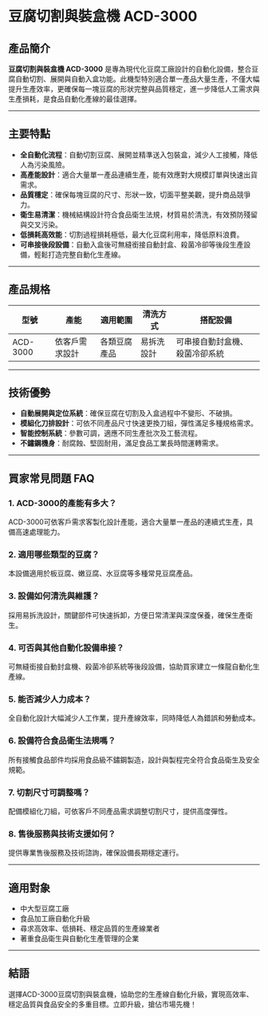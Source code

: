 # 豆腐切割與裝盒機 ACD-3000

## 產品簡介

**豆腐切割與裝盒機 ACD-3000** 是專為現代化豆腐工廠設計的自動化設備，整合豆腐自動切割、展開與自動入盒功能。此機型特別適合單一產品大量生產，不僅大幅提升生產效率，更確保每一塊豆腐的形狀完整與品質穩定，進一步降低人工需求與生產損耗，是食品自動化產線的最佳選擇。

---

## 主要特點

- **全自動化流程**：自動切割豆腐、展開並精準送入包裝盒，減少人工接觸，降低人為污染風險。
- **高產能設計**：適合大量單一產品連續生產，能有效應對大規模訂單與快速出貨需求。
- **品質穩定**：確保每塊豆腐的尺寸、形狀一致，切面平整美觀，提升商品競爭力。
- **衛生易清潔**：機械結構設計符合食品衛生法規，材質易於清洗，有效預防殘留與交叉污染。
- **低損耗高效能**：切割過程損耗極低，最大化豆腐利用率，降低原料浪費。
- **可串接後段設備**：自動入盒後可無縫銜接自動封盒、殺菌冷卻等後段生產設備，輕鬆打造完整自動化生產線。

---

## 產品規格

| 型號        | 產能           | 適用範圍     | 清洗方式    | 搭配設備    |
| ----------- | -------------- | ------------ | ----------- | ----------- |
| ACD-3000    | 依客戶需求設計 | 各類豆腐產品 | 易拆洗設計  | 可串接自動封盒機、殺菌冷卻系統 |

---

## 技術優勢

- **自動展開與定位系統**：確保豆腐在切割及入盒過程中不變形、不破損。
- **模組化刀排設計**：可依不同產品尺寸快速更換刀組，彈性滿足多種規格需求。
- **智能控制系統**：參數可調，適應不同生產批次及工藝流程。
- **不鏽鋼機身**：耐腐蝕、堅固耐用，滿足食品工業長時間運轉需求。

---

## 買家常見問題 FAQ

### 1. ACD-3000的產能有多大？
ACD-3000可依客戶需求客製化設計產能，適合大量單一產品的連續式生產，具備高速處理能力。

### 2. 適用哪些類型的豆腐？
本設備適用於板豆腐、嫩豆腐、水豆腐等多種常見豆腐產品。

### 3. 設備如何清洗與維護？
採用易拆洗設計，關鍵部件可快速拆卸，方便日常清潔與深度保養，確保生產衛生。

### 4. 可否與其他自動化設備串接？
可無縫銜接自動封盒機、殺菌冷卻系統等後段設備，協助買家建立一條龍自動化生產線。

### 5. 能否減少人力成本？
全自動化設計大幅減少人工作業，提升產線效率，同時降低人為錯誤和勞動成本。

### 6. 設備符合食品衛生法規嗎？
所有接觸食品部件均採用食品級不鏽鋼製造，設計與製程完全符合食品衛生及安全規範。

### 7. 切割尺寸可調整嗎？
配備模組化刀組，可依客戶不同產品需求調整切割尺寸，提供高度彈性。

### 8. 售後服務與技術支援如何？
提供專業售後服務及技術諮詢，確保設備長期穩定運行。

---

## 適用對象

- 中大型豆腐工廠
- 食品加工廠自動化升級
- 尋求高效率、低損耗、穩定品質的生產線業者
- 著重食品衛生與自動化生產管理的企業

---

## 結語

選擇ACD-3000豆腐切割與裝盒機，協助您的生產線自動化升級，實現高效率、穩定品質與食品安全的多重目標。立即升級，搶佔市場先機！
